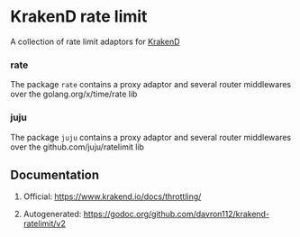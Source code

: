 # KrakenD rate limit

A collection of rate limit adaptors for [KrakenD](https://github.com/davron112/krakend-ce)

### rate

The package `rate` contains a proxy adaptor and several router middlewares over the golang.org/x/time/rate lib

### juju

The package `juju` contains a proxy adaptor and several router middlewares over the github.com/juju/ratelimit lib

## Documentation

1. Official: https://www.krakend.io/docs/throttling/

2. Autogenerated: https://godoc.org/github.com/davron112/krakend-ratelimit/v2

